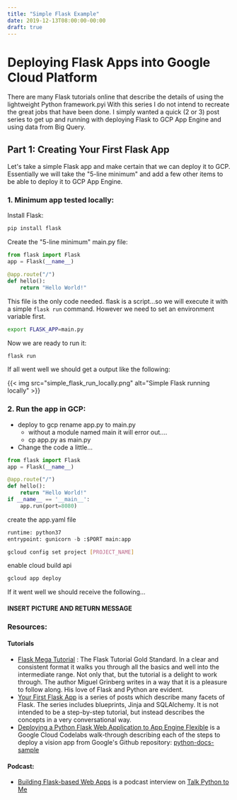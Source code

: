 ```yaml
---
title: "Simple Flask Example"
date: 2019-12-13T08:00:00-00:00
draft: true
---
```


# Deploying Flask Apps into Google Cloud Platform

There are many Flask tutorials online that describe the details of using the lightweight Python framework.pyi
With this series I do not intend to recreate the great jobs that have been done.
I simply wanted a quick (2 or 3) post series to get up and running with deploying Flask to
GCP App Engine and using data from Big Query.


## Part 1: Creating Your First Flask App

Let's take a simple Flask app and make certain that we can deploy it to GCP. Essentially we will take the "5-line minimum" 
and add a few other items to be able to deploy it to GCP App Engine.

### 1. Minimum app tested locally:
Install Flask:
```bash
pip install flask
```
Create the "5-line minimum" main.py file:  
```python
from flask import Flask
app = Flask(__name__)

@app.route("/")
def hello():
    return "Hello World!"
```
This file is the only code needed. 
flask is a script...so we will execute it with a simple `flask run` command. 
However we need to set an environment variable first.
 ```bash
export FLASK_APP=main.py
```
Now we are ready to run it:
```bash
flask run
 ```
If all went well we should get a output like the following:

{{< img src="simple_flask_run_locally.png" alt="Simple Flask running locally" >}}

### 2. Run the app in GCP:

- deploy to gcp
    rename app.py to main.py
    - without a module named main it will error out....
    - cp app.py as main.py
- Change the code a little...
```python
from flask import Flask
app = Flask(__name__)

@app.route("/")
def hello():
    return "Hello World!"
if __name__ == '__main__':
    app.run(port=8080)

```
create the app.yaml file
```python
runtime: python37
entrypoint: gunicorn -b :$PORT main:app
```
```bash
gcloud config set project [PROJECT_NAME]
```
enable cloud build api
```bash
gcloud app deploy
```
If it went well we should receive the following...
#### INSERT PICTURE AND RETURN MESSAGE
### Resources:
#### Tutorials
- [Flask Mega Tutorial](https://blog.miguelgrinberg.com/post/the-flask-mega-tutorial-part-i-hello-world)
 : The Flask Tutorial Gold Standard. In a clear and consistent format it walks you through all the basics and well into the intermediate range.
 Not only that, but the tutorial is a delight to work through. 
 The author Miguel Grinberg writes in a way that it is a pleasure to follow along. 
 His love of Flask and Python are evident.
- [Your First Flask App](https://hackersandslackers.com/your-first-flask-application/) is a series of posts which describe many facets of Flask.
The series includes blueprints, Jinja and SQLAlchemy. It is not intended to be a step-by-step tutorial, but instead describes the concepts in a very 
conversational way.
- [Deploying a Python Flask Web Application to App Engine Flexible](https://codelabs.developers.google.com/codelabs/cloud-vision-app-engine/index.html?index=..%2F..index#0)
is a Google Cloud Codelabs walk-through describing each of the steps to deploy a vision app from Google's Github repository: 
[python-docs-sample](https://github.com/GoogleCloudPlatform/python-docs-samples) 

#### Podcast:
- [Building Flask-based Web Apps](https://talkpython.fm/episodes/show/48/building-flask-based-web-apps) is a podcast interview on [Talk Python to Me]()

